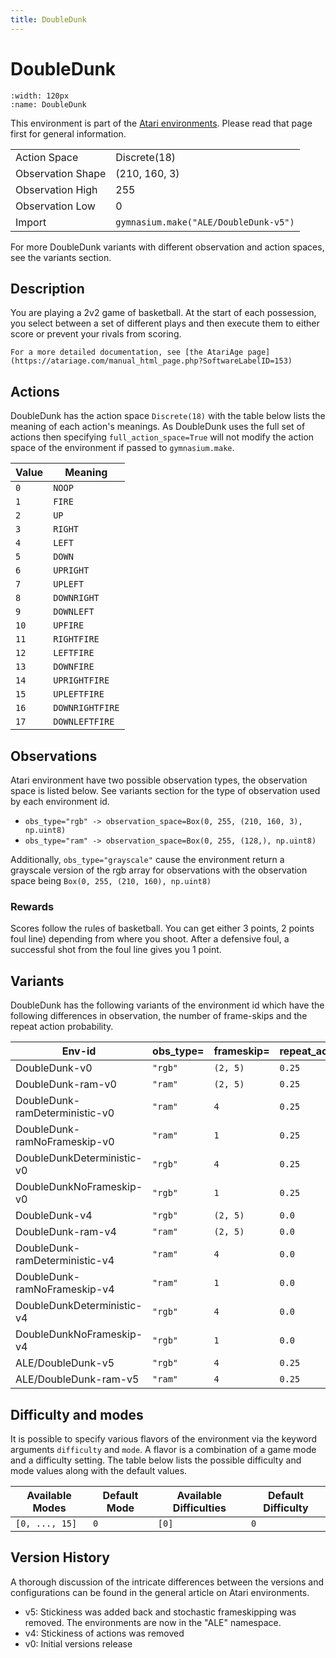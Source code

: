 ```yaml
---
title: DoubleDunk
---
```


# DoubleDunk

```{figure} ../../_static/videos/atari/double_dunk.gif
:width: 120px
:name: DoubleDunk
```

This environment is part of the <a href='..'>Atari environments</a>. Please read that page first for general information.

|   |   |
|---|---|
| Action Space | Discrete(18) |
| Observation Shape | (210, 160, 3) |
| Observation High | 255 |
| Observation Low | 0  |
| Import | `gymnasium.make("ALE/DoubleDunk-v5")` |

For more DoubleDunk variants with different observation and action spaces, see the variants section.

## Description

You are playing a 2v2 game of basketball. At the start of each possession, you select between a set of different plays and then execute them to either score or prevent your rivals from scoring.

    For a more detailed documentation, see [the AtariAge page](https://atariage.com/manual_html_page.php?SoftwareLabelID=153)

## Actions

DoubleDunk has the action space `Discrete(18)` with the table below lists the meaning of each action's meanings.
As DoubleDunk uses the full set of actions then specifying `full_action_space=True` will not modify the action space of the environment if passed to `gymnasium.make`.

| Value   | Meaning         |
|---------|-----------------|
| `0`     | `NOOP`          |
| `1`     | `FIRE`          |
| `2`     | `UP`            |
| `3`     | `RIGHT`         |
| `4`     | `LEFT`          |
| `5`     | `DOWN`          |
| `6`     | `UPRIGHT`       |
| `7`     | `UPLEFT`        |
| `8`     | `DOWNRIGHT`     |
| `9`     | `DOWNLEFT`      |
| `10`    | `UPFIRE`        |
| `11`    | `RIGHTFIRE`     |
| `12`    | `LEFTFIRE`      |
| `13`    | `DOWNFIRE`      |
| `14`    | `UPRIGHTFIRE`   |
| `15`    | `UPLEFTFIRE`    |
| `16`    | `DOWNRIGHTFIRE` |
| `17`    | `DOWNLEFTFIRE`  |

## Observations

Atari environment have two possible observation types, the observation space is listed below.
See variants section for the type of observation used by each environment id.

- `obs_type="rgb" -> observation_space=Box(0, 255, (210, 160, 3), np.uint8)`
- `obs_type="ram" -> observation_space=Box(0, 255, (128,), np.uint8)`

Additionally, `obs_type="grayscale"` cause the environment return a grayscale version of the rgb array for observations with the observation space being `Box(0, 255, (210, 160), np.uint8)`
### Rewards

Scores follow the rules of basketball. You can get either 3 points, 2 points foul line) depending
from where you shoot. After a defensive foul, a successful shot from the foul line gives you 1
point.

## Variants

DoubleDunk has the following variants of the environment id which have the following differences in observation,
the number of frame-skips and the repeat action probability.

| Env-id                         | obs_type=   | frameskip=   | repeat_action_probability=   |
|--------------------------------|-------------|--------------|------------------------------|
| DoubleDunk-v0                  | `"rgb"`     | `(2, 5)`     | `0.25`                       |
| DoubleDunk-ram-v0              | `"ram"`     | `(2, 5)`     | `0.25`                       |
| DoubleDunk-ramDeterministic-v0 | `"ram"`     | `4`          | `0.25`                       |
| DoubleDunk-ramNoFrameskip-v0   | `"ram"`     | `1`          | `0.25`                       |
| DoubleDunkDeterministic-v0     | `"rgb"`     | `4`          | `0.25`                       |
| DoubleDunkNoFrameskip-v0       | `"rgb"`     | `1`          | `0.25`                       |
| DoubleDunk-v4                  | `"rgb"`     | `(2, 5)`     | `0.0`                        |
| DoubleDunk-ram-v4              | `"ram"`     | `(2, 5)`     | `0.0`                        |
| DoubleDunk-ramDeterministic-v4 | `"ram"`     | `4`          | `0.0`                        |
| DoubleDunk-ramNoFrameskip-v4   | `"ram"`     | `1`          | `0.0`                        |
| DoubleDunkDeterministic-v4     | `"rgb"`     | `4`          | `0.0`                        |
| DoubleDunkNoFrameskip-v4       | `"rgb"`     | `1`          | `0.0`                        |
| ALE/DoubleDunk-v5              | `"rgb"`     | `4`          | `0.25`                       |
| ALE/DoubleDunk-ram-v5          | `"ram"`     | `4`          | `0.25`                       |

## Difficulty and modes

It is possible to specify various flavors of the environment via the keyword arguments `difficulty` and `mode`.
A flavor is a combination of a game mode and a difficulty setting. The table below lists the possible difficulty and mode values
along with the default values.

| Available Modes   | Default Mode   | Available Difficulties   | Default Difficulty   |
|-------------------|----------------|--------------------------|----------------------|
| `[0, ..., 15]`    | `0`            | `[0]`                    | `0`                  |

## Version History

A thorough discussion of the intricate differences between the versions and configurations can be found in the general article on Atari environments.

* v5: Stickiness was added back and stochastic frameskipping was removed. The environments are now in the "ALE" namespace.
* v4: Stickiness of actions was removed
* v0: Initial versions release
